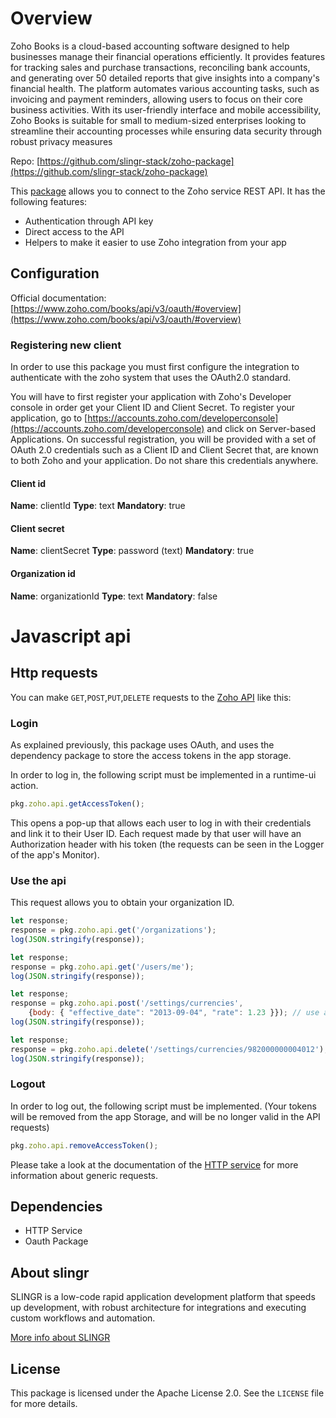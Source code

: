 
# Overview

Zoho Books is a cloud-based accounting software designed to help businesses manage their financial operations efficiently. 
It provides features for tracking sales and purchase transactions, reconciling bank accounts, 
and generating over 50 detailed reports that give insights into a company's financial health. 
The platform automates various accounting tasks, such as invoicing and payment reminders, 
allowing users to focus on their core business activities. With its user-friendly interface and mobile accessibility, 
Zoho Books is suitable for small to medium-sized enterprises looking to streamline their accounting processes while 
ensuring data security through robust privacy measures

Repo: [https://github.com/slingr-stack/zoho-package](https://github.com/slingr-stack/zoho-package)

This [package](https://platform-docs.slingr.io/dev-reference/data-model-and-logic/packages/) allows you to connect to the Zoho service REST API. 
It has the following features:

- Authentication through API key
- Direct access to the API
- Helpers to make it easier to use Zoho integration from your app

## Configuration

Official documentation: [https://www.zoho.com/books/api/v3/oauth/#overview](https://www.zoho.com/books/api/v3/oauth/#overview)

### Registering new client

In order to use this package you must first configure the integration to authenticate with the zoho system that uses the OAuth2.0 standard.

You will have to first register your application with Zoho's Developer console in order get your Client ID and Client Secret.
To register your application, go to [https://accounts.zoho.com/developerconsole](https://accounts.zoho.com/developerconsole) and click on Server-based Applications. 
On successful registration, you will be provided with a set of OAuth 2.0 credentials such as a Client ID and Client Secret that,
are known to both Zoho and your application. Do not share this credentials anywhere.

#### Client id

**Name**: clientId
**Type**: text
**Mandatory**: true

#### Client secret

**Name**: clientSecret
**Type**: password (text)
**Mandatory**: true

#### Organization id

**Name**: organizationId
**Type**: text
**Mandatory**: false

# Javascript api

## Http requests
You can make `GET`,`POST`,`PUT`,`DELETE` requests to the [Zoho API](https://www.zoho.com/books/api/v3/introduction/#organization-id) like this:

### Login

As explained previously, this package uses OAuth, and uses the dependency package to store the access tokens in the app storage.

In order to log in, the following script must be implemented in a runtime-ui action.

```javascript
pkg.zoho.api.getAccessToken();
```

This opens a pop-up that allows each user to log in with their credentials and link it to their User ID.
Each request made by that user will have an Authorization header with his token (the requests can be seen in the Logger of the app's Monitor).

### Use the api

This request allows you to obtain your organization ID.

```javascript
let response;
response = pkg.zoho.api.get('/organizations');
log(JSON.stringify(response));
```

```javascript
let response;
response = pkg.zoho.api.get('/users/me');
log(JSON.stringify(response));
```

```javascript
let response;
response = pkg.zoho.api.post('/settings/currencies',
    {body: { "effective_date": "2013-09-04", "rate": 1.23 }}); // use a valid JSON object here
log(JSON.stringify(response));
```

```javascript
let response;
response = pkg.zoho.api.delete('/settings/currencies/982000000004012'); // use a valid id here
log(JSON.stringify(response));
```

### Logout

In order to log out, the following script must be implemented. 
(Your tokens will be removed from the app Storage, and will be no longer valid in the API requests)

```javascript
pkg.zoho.api.removeAccessToken();
```

Please take a look at the documentation of the [HTTP service](https://github.com/slingr-stack/http-service)
for more information about generic requests.

## Dependencies
* HTTP Service
* Oauth Package

## About slingr

SLINGR is a low-code rapid application development platform that speeds up development,
with robust architecture for integrations and executing custom workflows and automation.

[More info about SLINGR](https://slingr.io)

## License

This package is licensed under the Apache License 2.0. See the `LICENSE` file for more details.

